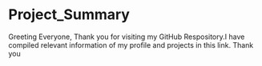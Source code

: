 # Project_Summary
Greeting Everyone, 
Thank you for visiting my GitHub Respository.I have compiled relevant information of my profile and projects in this link.
Thank you
